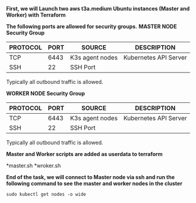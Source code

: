 **First, we will Launch two aws t3a.medium Ubuntu instances (Master and Worker) with Terraform**

**The following ports are allowed for security groups.**
**MASTER NODE Security Group**

| PROTOCOL | PORT      | SOURCE                     | DESCRIPTION|
|----------|-----------|----------------------------|-------------------------------------------------------|
| TCP      | 6443      | K3s agent nodes            | Kubernetes API Server|
| SSH      | 22 | SSH Port           |                |

Typically all outbound traffic is allowed.

**WORKER NODE Security Group**

| PROTOCOL | PORT      | SOURCE                     | DESCRIPTION|
|----------|-----------|----------------------------|-------------------------------------------------------|
| TCP      | 6443      | K3s agent nodes            | Kubernetes API Server|
| SSH      | 22 | SSH Port           |                |

Typically all outbound traffic is allowed.

**Master and Worker scripts are added as userdata to terraform**

*master.sh
*wroker.sh

**End of the task, we will connect to Master node via ssh and run the following command to see the master and worker nodes in the cluster**

```
sudo kubectl get nodes -o wide
```

